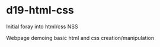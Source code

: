 # d19-html-css

Initial foray into html/css NSS

Webpage demoing basic html and css creation/manipulation